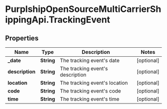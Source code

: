 # PurplshipOpenSourceMultiCarrierShippingApi.TrackingEvent

## Properties
Name | Type | Description | Notes
------------ | ------------- | ------------- | -------------
**_date** | **String** | The tracking event&#x27;s date | [optional] 
**description** | **String** | The tracking event&#x27;s description | [optional] 
**location** | **String** | The tracking event&#x27;s location | [optional] 
**code** | **String** | The tracking event&#x27;s code | [optional] 
**time** | **String** | The tracking event&#x27;s time | [optional] 
